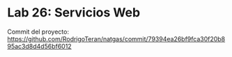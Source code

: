 # Lab 26: Servicios Web
Commit del proyecto: https://github.com/RodrigoTeran/natgas/commit/79394ea26bf9fca30f20b895ac3d8d4d56bf6012